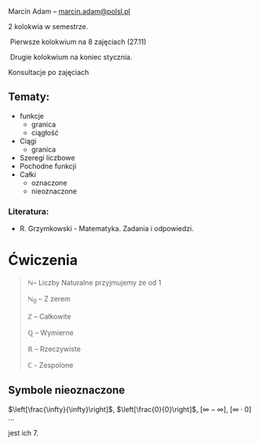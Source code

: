 Marcin Adam – marcin.adam@polsl.pl

2 kolokwia w semestrze.

​	Pierwsze kolokwium na 8 zajęciach (27.11)

​	Drugie kolokwium na koniec stycznia.

Konsultacje po zajęciach

## Tematy:

- funkcje
  - granica
  - ciągłość
- Ciągi
  - granica
- Szeregi liczbowe
- Pochodne funkcji
- Całki
  - oznaczone
  - nieoznaczone

### Literatura:

- R. Grzymkowski - Matematyka. Zadania i odpowiedzi.

# Ćwiczenia

> $\mathbb{N}$– Liczby Naturalne przyjmujemy że od 1
>
> $\mathbb{N}_0$ – Z zerem 
>
> $\mathbb{Z}$ – Całkowite
>
> $\mathbb{Q}$ – Wymierne
>
> $\mathbb{R}$ – Rzeczywiste
>
> $\mathbb{C}$ - Zespolone

## Symbole nieoznaczone

$\left[\frac{\infty}{\infty}\right]$, $\left[\frac{0}{0}\right]$, $\left[\infty - \infty \right]$, $\left[\infty \cdot 0 \right]$ …

jest ich 7.

